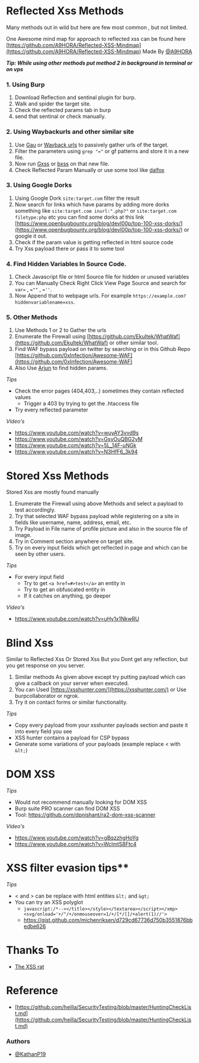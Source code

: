 # Reflected Xss Methods
Many methods out in wild but here are few most common , but not limited.

One Awesome mind map for approach to reflected xss can be found here [https://github.com/A9HORA/Reflected-XSS-Mindmap](https://github.com/A9HORA/Reflected-XSS-Mindmap) Made By [@A9HORA](https://twitter.com/A9HORA)

***Tip: While using other methods put method 2 in background in terminal or on vps***

### 1. Using Burp
 1. Download Reflection and sentinal plugin for burp.
 2. Walk and spider the target site.
 3. Check the reflected params tab in burp
 4. send that sentinal or check manually.
 
### 2. Using Waybackurls and other similar site
 1. Use [Gau](https://github.com/lc/gau) or [Wayback urls](https://github.com/tomnomnom/waybackurls) to passively gather urls of the target.
 2. Filter the parameters using `grep "="` or gf patterns and store it in a new file.
 3. Now run [Gxss](https://github.com/KathanP19/Gxss) or [bxss](https://github.com/ethicalhackingplayground/bxss/) on that new file.
 4. Check Reflected Param Manually or use some tool like [dalfox](https://github.com/hahwul/dalfox) 

### 3. Using Google Dorks
 1. Using Google Dork `site:target.com` filter the result
 2. Now search for links which have params by adding more dorks something like `site:target.com inurl:".php?"` or `site:target.com filetype:php` etc
    you can find some dorks at this link [https://www.openbugbounty.org/blog/devl00p/top-100-xss-dorks/](https://www.openbugbounty.org/blog/devl00p/top-100-xss-dorks/) or google it out.
 3. Check if the param value is getting reflected in html source code 
 4. Try Xss payload there or pass it to some tool
 
### 4. Find Hidden Variables In Source Code.
 1. Check Javascript file or html Source file for hidden or unused variables 
 2. You can Manually Check Right Click View Page Source and search for `var=` , `=""` , `=''`.
 3. Now Append that to webpage urls. For example `https://example.com?hiddenvariablename=xss`.
 
### 5. Other Methods
 1. Use Methods 1 or 2 to Gather the urls
 2. Enumerate the Firewall using [https://github.com/Ekultek/WhatWaf](https://github.com/Ekultek/WhatWaf) or other similar tool.
 3. Find WAF bypass payload on twitter by searching or in this Github Repo [https://github.com/0xInfection/Awesome-WAF](https://github.com/0xInfection/Awesome-WAF)
 4. Also Use [Arjun](https://github.com/s0md3v/Arjun) to find hidden params.

*Tips*
- Check the error pages (404,403,..) sometimes they contain reflected values
	- Trigger a 403 by trying to get the .htaccess file
- Try every reflected parameter

*Video's*
- https://www.youtube.com/watch?v=wuyAY3vvd9s
- https://www.youtube.com/watch?v=GsyOuQBG2yM
- https://www.youtube.com/watch?v=5L_14F-uNGk
- https://www.youtube.com/watch?v=N3HfF6_3k94
 
# Stored Xss Methods
Stored Xss are mostly found manually
 1. Enumerate the Firewall using above Methods and select a payload to test accordingly.
 2. Try that selected WAF bypass payload while registering on a site in fields like username, name, address, email, etc.
 3. Try Payload in File name of profile picture and also in the source file of image.
 4. Try in Comment section anywhere on target site.
 5. Try on every input fields which get reflected in page and which can be seen by other users.

*Tips*
- For every input field
	- Try to get ```<a href=#>test</a>``` an entity in
	- Try to get an obfuscated entity in
	- If it catches on anything, go deeper

*Video's*
- https://www.youtube.com/watch?v=uHy1x1NkwRU

# Blind Xss
Similar to Reflected Xss Or Stored Xss But you Dont get any reflection, but you get response on you server.

 1. Similar methods As given above except try putting payload which can give a callback on your server when executed.
 2. You can Used [https://xsshunter.com/](https://xsshunter.com/) or Use burpcollaborator or ngrok.
 3. Try it on contact forms or similar functionality.

*Tips*
- Copy every payload from your xsshunter payloads section and paste it into every field you see
- XSS hunter contains a payload for CSP bypass
- Generate some variations of your payloads (example replace < with `&lt;`)


# DOM XSS

*Tips*
- Would not recommend manually looking for DOM XSS
- Burp suite PRO scanner can find DOM XSS
- Tool: https://github.com/dpnishant/ra2-dom-xss-scanner

*Video's*
- https://www.youtube.com/watch?v=gBqzzhgHoYg
- https://www.youtube.com/watch?v=WclmtS8Ftc4

# XSS filter evasion tips**

*Tips*
- < and > can be replace with html entities `&lt;` and `&gt;`
- You can try an XSS polyglot
	- ```javascript:/*--></title></style></textarea></script></xmp><svg/onload='+/"/+/onmouseover=1/+/[*/[]/+alert(1)//'>```
	- https://gist.github.com/michenriksen/d729cd67736d750b3551876bbedbe626

# Thanks To
* [The XSS rat](https://www.youtube.com/channel/UCjBhClJ59W4hfUly51i11hg)

# Reference
* [https://github.com/heilla/SecurityTesting/blob/master/HuntingCheckList.md](https://github.com/heilla/SecurityTesting/blob/master/HuntingCheckList.md)

### Authors
* [@KathanP19](https://twitter.com/KathanP19)
